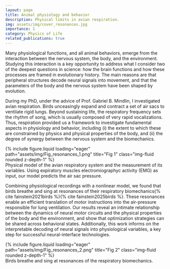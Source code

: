 ```yaml
---
layout: page
title: Animal physiology and behavior
description: Physical limits in avian respiration.
img: assets/img/cover_resonances.jpg
importance: 1
category: Physics of Life
related_publications: true
---
```

Many physiological functions, and all animal behaviors, emerge from the interaction between the nervous system, the body, and the environment. Studying this interaction is a key opportunity to address what I consider two of the deepest questions in science: how the brain functions and how these processes are framed in evolutionary history. The main reasons are that peripheral structures decode neural signals into movement, and that the parameters of the body and the nervous system have been shaped by evolution.

During my PhD, under the advice of Prof. Gabriel B. Mindlin, I investigated avian respiration. Birds unceasingly expand and contract a set of air sacs to ventilate rigid lungs. Beyond sustaining life, the respiratory frequency sets the rhythm of song, which is usually composed of very rapid vocalizations. Thus, respiration provided us a framework to investigate fundamental aspects in physiology and behavior, including (i) the extent to which these are constrained by physics and physical properties of the body, and (ii) the degree of synergy between the nervous system and the biomechanics.

<div class="row">
    <div class="col-sm mt-3 mt-md-0">
        {% include figure.liquid loading="eager" path="assets/img/Fig_resonances_1.png" title="Fig 1" class="img-fluid rounded z-depth-1" %}
    </div>
</div>
<div class="caption">
    Physical model of the avian respiratory system and the measurement of its variables. Using expiratory muscles electromiographyc activity (EMG) as input, our model predicts the air sac pressure. 
</div>

Combining physiological recordings with a nonlinear model, we found that birds breathe and sing at resonances of their respiratory biomechanics{% cite fainstein2021birds %}{% cite fainstein2025birds %}. These resonances enable an efficient translation of motor instructions into the air-pressure responsible for lung ventilation. Our results reveal an intimate relationship between the dynamics of neural motor circuits and the physical properties of the body and the environment, and show that optimization strategies can be shared across behavioral states. Additionally, this work informs on the interpretable decoding of neural signals into physiological variables, a key step for successful neural-interface technologies.

<div class="row">
    <div class="col-sm mt-3 mt-md-0">
        {% include figure.liquid loading="eager" path="assets/img/Fig_resonances_2.png" title="Fig 2" class="img-fluid rounded z-depth-1" %}
    </div>
</div>
<div class="caption">
    Birds breathe and sing at resonances of the respiratory biomechanics. 
</div>

